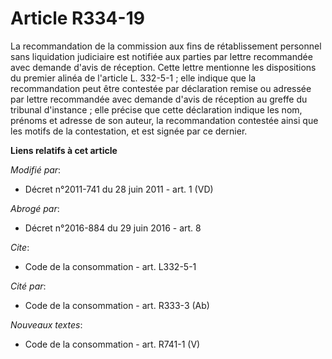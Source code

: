 # Article R334-19

La recommandation de la commission aux fins de rétablissement personnel sans liquidation judiciaire est notifiée aux parties
par lettre recommandée avec demande d'avis de réception. Cette lettre mentionne les dispositions du premier alinéa de
l'article L. 332-5-1 ; elle indique que la recommandation peut être contestée par déclaration remise ou adressée par lettre
recommandée avec demande d'avis de réception au      greffe du tribunal d'instance ; elle précise que cette déclaration
indique les nom, prénoms et adresse de son auteur, la recommandation contestée ainsi que les motifs de la contestation, et
est signée par ce dernier.

**Liens relatifs à cet article**

_Modifié par_:

  - Décret n°2011-741 du 28 juin 2011 - art. 1 (VD)

_Abrogé par_:

  - Décret n°2016-884 du 29 juin 2016 - art. 8

_Cite_:

  - Code de la consommation - art. L332-5-1

_Cité par_:

  - Code de la consommation - art. R333-3 (Ab)

_Nouveaux textes_:

  - Code de la consommation - art. R741-1 (V)
